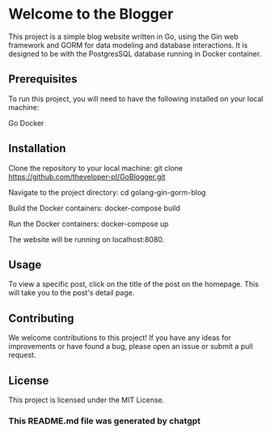 # Welcome to the Blogger
This project is a simple blog website written in Go, using the Gin web framework and GORM for data modeling and database interactions. It is designed to be with the PostgresSQL database running in Docker container.

## Prerequisites
To run this project, you will need to have the following installed on your local machine:

Go
Docker

## Installation
Clone the repository to your local machine:
git clone https://github.com/theveloper-pl/GoBlogger.git

Navigate to the project directory:
cd golang-gin-gorm-blog

Build the Docker containers:
docker-compose build

Run the Docker containers:
docker-compose up

The website will be running on localhost:8080.

## Usage
To view a specific post, click on the title of the post on the homepage. This will take you to the post's detail page.

## Contributing
We welcome contributions to this project! If you have any ideas for improvements or have found a bug, please open an issue or submit a pull request.

## License
This project is licensed under the MIT License.


### This README.md file was generated by chatgpt